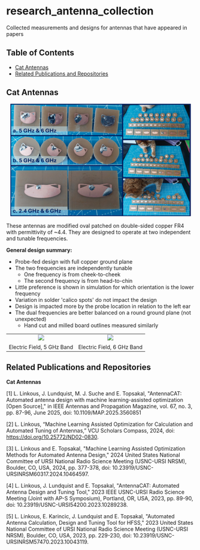 # research_antenna_collection
Collected measurements and designs for antennas that have appeared in papers



## Table of Contents
* [Cat Antennas](#cat-antennas)
* [Related Publications and Repositories](#related-publications-and-repositories)




## Cat Antennas

<p align="center">
 <img src="./media/CatAntenna_2.png" height="300" >
</p>



These antennas are modified oval patched on double-sided copper FR4 with permittivity of ~4.4. They are designed to operate at two independent and tunable frequencies. 

**General design summary:**
* Probe-fed design with full copper ground plane
* The two frequencies are independently tunable
    * One frequency is from cheek-to-cheek
    * The second frequency is from head-to-chin
* Little preference is shown in simulation for which orientation is the lower frequency
* Variation in solder 'calico spots' do not impact the design
* Design is impacted more by the probe location in relation to the left ear
* The dual frequencies are better balanced on a round ground plane (not unexpected)
    * Hand cut and milled board outlines measured similarly






<div align="center">
<table>
  <tr>
    <td align="center"><img src="./media/5gefield.gif" height="200"></td>
    <td align="center"><img src="./media/6gefield.gif" height="200"></td>
  </tr>
  <tr>
    <td align="center">Electric Field, 5 GHz Band</td>
    <td align="center">Electric Field, 6 GHz Band</td>
  </tr>
</table>
</div>




## Related Publications and Repositories

**Cat Antennas**

[1] L. Linkous, J. Lundquist, M. J. Suche and E. Topsakal, "AntennaCAT: Automated antenna design with machine learning-assisted optimization [Open Source]," in IEEE Antennas and Propagation Magazine, vol. 67, no. 3, pp. 87-96, June 2025, doi: 10.1109/MAP.2025.3560851

[2] L. Linkous, “Machine Learning Assisted Optimization for Calculation and Automated Tuning of Antennas,” VCU Scholars Compass, 2024, doi: https://doi.org/10.25772/ND02-0830.

[3] L. Linkous and E. Topsakal, "Machine Learning Assisted Optimization Methods for Automated Antenna Design," 2024 United States National Committee of URSI National Radio Science Meeting (USNC-URSI NRSM), Boulder, CO, USA, 2024, pp. 377-378, doi: 10.23919/USNC-URSINRSM60317.2024.10464597.

[4] L. Linkous, J. Lundquist and E. Topsakal, "AntennaCAT: Automated Antenna Design and Tuning Tool," 2023 IEEE USNC-URSI Radio Science Meeting (Joint with AP-S Symposium), Portland, OR, USA, 2023, pp. 89-90, doi: 10.23919/USNC-URSI54200.2023.10289238.

[5] L. Linkous, E. Karincic, J. Lundquist and E. Topsakal, "Automated Antenna Calculation, Design and Tuning Tool for HFSS," 2023 United States National Committee of URSI National Radio Science Meeting (USNC-URSI NRSM), Boulder, CO, USA, 2023, pp. 229-230, doi: 10.23919/USNC-URSINRSM57470.2023.10043119.



